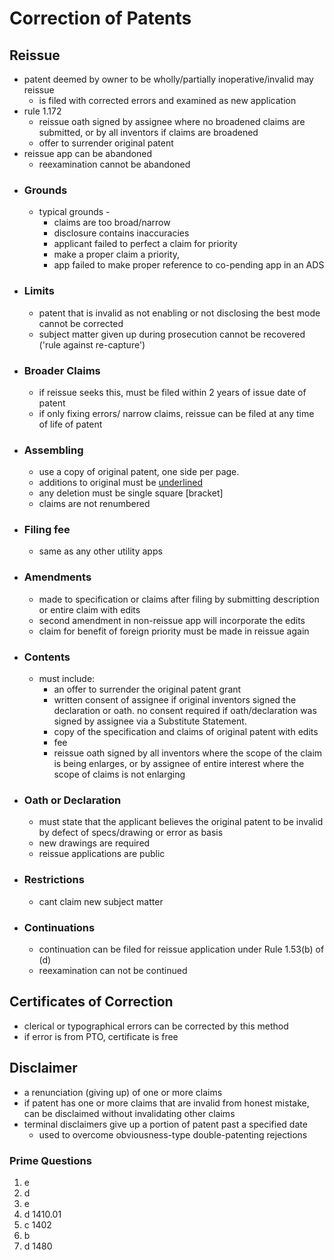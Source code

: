 # Correction of Patents

## Reissue
* patent deemed by owner to be wholly/partially inoperative/invalid may reissue
	* is filed with corrected errors and examined as new application
* rule 1.172
	* reissue oath signed by assignee where no broadened claims are submitted, or by all inventors if claims are broadened
	* offer to surrender original patent
* reissue app can be abandoned
	* reexamination cannot be abandoned
* ### Grounds
	* typical grounds - 
		* claims are too broad/narrow
		* disclosure contains inaccuracies
		* applicant failed to perfect a claim for priority
		* make a proper claim a priority,
		* app failed to make proper reference to co-pending app in an ADS
* ### Limits
	* patent that is invalid as not enabling or not disclosing the best mode cannot be corrected
	* subject matter given up during prosecution cannot be recovered ('rule against re-capture')
* ### Broader Claims
	* if reissue seeks this, must be filed within 2 years of issue date of patent
	* if only fixing errors/ narrow claims, reissue can be filed at any time of life of patent
* ### Assembling
	* use a copy of original patent, one side per page.
	* additions to original must be <u>underlined</u> 
	* any deletion must be single square \[bracket] 
	* claims are not renumbered
* ### Filing fee
	* same as any other utility apps
* ### Amendments
	* made to specification or claims after filing by submitting description or entire claim with edits
	* second amendment in non-reissue app will incorporate the edits
	* claim for benefit of foreign priority must be made in reissue again
* ### Contents
	* must include:
		* an offer to surrender the original patent grant
		* written consent of assignee if original inventors signed the declaration or oath. no consent required if oath/declaration was signed by assignee via a Substitute Statement.
		* copy of the specification and claims of original patent with edits
		* fee
		* reissue oath signed by all inventors where the scope of the claim is being enlarges, or by assignee of entire interest where the scope of claims is not enlarging
* ### Oath or Declaration
	* must state that the applicant believes the original patent to be invalid by defect of specs/drawing or error as basis
	* new drawings are required
	* reissue applications are public 
* ### Restrictions
	* cant claim new subject matter
* ### Continuations
	* continuation can be filed for reissue application under Rule 1.53(b) of (d)
	* reexamination can not be continued


## Certificates of Correction
* clerical or typographical errors can be corrected by this method
* if error is from PTO, certificate is free

## Disclaimer
* a renunciation (giving up) of one or more claims
* if patent has one or more claims that are invalid from honest mistake, can be disclaimed without invalidating other claims
* terminal disclaimers give up a portion of patent past a specified date
	* used to overcome obviousness-type double-patenting rejections


### Prime Questions
1) e
2) d
3) e
4) d 1410.01
5) c 1402
6) b
7) d 1480